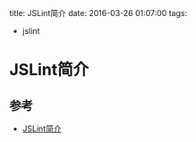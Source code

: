 title: JSLint简介
date: 2016-03-26 01:07:00
tags:
- jslint

# JSLint简介

## 参考

* [JSLint简介](http://www.liaoxuefeng.com/article/0014000752598322598e226abeb4b1dafaf6fba462f3da4000)